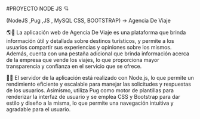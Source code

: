 #PROYECTO NODE JS 💘 

(NodeJS ,Pug  ,JS , MySQL CSS, BOOTSTRAP) -> Agencia De Viaje 

🌎🧳 La aplicación web de Agencia De Viaje es una plataforma que brinda información útil y detallada sobre destinos turísticos, y permite a los usuarios compartir sus experiencias y opiniones sobre los mismos. Además, cuenta con una pestaña adicional que brinda información acerca de la empresa que vende los viajes, lo que proporciona mayor transparencia y confianza en el servicio que se ofrece.

🚀🔧 El servidor de la aplicación está realizado con Node.js, lo que permite un rendimiento eficiente y escalable para manejar las solicitudes y respuestas de los usuarios. Asimismo, utiliza Pug como motor de plantillas para renderizar la interfaz de usuario y se emplea CSS y Bootstrap para dar estilo y diseño a la misma, lo que permite una navegación intuitiva y agradable para el usuario.



